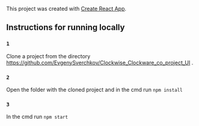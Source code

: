 This project was created with [Create React App](https://github.com/facebook/create-react-app).

## Instructions for running locally


### `1` 

Clone a project from the directory https://github.com/EvgenySverchkov/Clockwise_Clockware_co_project_UI .<br>

### `2`

Open the folder with the cloned project and in the cmd run `npm install`

### `3`

In the cmd run  `npm start`

